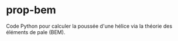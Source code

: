 # prop-bem
Code Python pour calculer la poussée d'une hélice via la théorie des éléments de pale (BEM).
